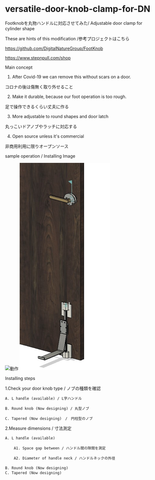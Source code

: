 # versatile-door-knob-clamp-for-DN
Footknobを丸物ハンドルに対応させてみた/ Adjustable door clamp for cylinder shape

These are hints of this modification /参考プロジェクトはこちら

https://github.com/DigitalNatureGroup/FootKnob

https://www.stepnpull.com/shop

Main concept
1. After Covid-19 we can remove this without scars on a door.

コロナの後は傷無く取り外せること

2. Make it durable, because our foot operation is too rough.

足で操作できるくらい丈夫に作る

3. More adjustable to round shapes and door latch

丸っこいドアノブやラッチに対応する

4. Open source unless it's commercial

非商用利用に限りオープンソース


sample operation / Installing Image

![動作](https://github.com/ccfussy/versatile-door-knob-clamp-for-DN/blob/master/foot_knob_clamp%20_small.gif)
![Installing](image/view_install.jpg)



Installing steps

1.Check your door knob type / ノブの種類を確認

	A. L handle (available) / L字ハンドル
 
	B. Round knob (Now designing) / 丸型ノブ
 
	C. Tapered (Now designing)　/　円柱型のノブ 

2.Measure dimensions / 寸法測定

	A. L handle (available)
		
		A1. Space gap between / ハンドル間の隙間を測定
		
		A2. Diameter of handle neck / ハンドルネックの外径 
   
	B. Round knob (Now designing)
	C. Tapered (Now designing)
